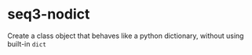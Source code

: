 # seq3-nodict
Create a class object that behaves like a python dictionary, without using built-in `dict`
